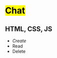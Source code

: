 <h1><mark>Chat</mark></h1>
<h2><strong>HTML, CSS, JS</strong></h2>
<ul>
<li><i>Create</i></li>
<li>Read</li>
<li>Delete</li>
</ul>
